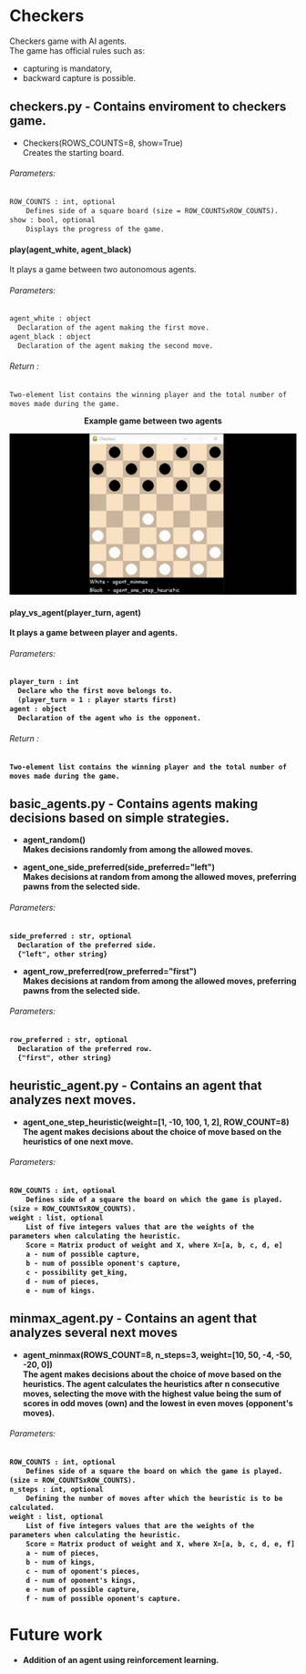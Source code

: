 # Checkers
Checkers game with AI agents.  
The game has official rules such as:
- capturing is mandatory,
- backward capture is possible.

## checkers.py - Contains enviroment to checkers game.   

  - Checkers(ROWS_COUNTS=8, show=True)  
  Creates the starting board.  
  ###### Parameters:  
    ROW_COUNTS : int, optional  
        Defines side of a square board (size = ROW_COUNTSxROW_COUNTS).  
    show : bool, optional  
        Displays the progress of the game.
  
  #### play(agent_white, agent_black)  
  It plays a game between two autonomous agents.  
  ###### Parameters:  
    agent_white : object  
      Declaration of the agent making the first move.  
    agent_black : object  
      Declaration of the agent making the second move.  
  ###### Return :   
    Two-element list contains the winning player and the total number of moves made during the game. 
  <p align="center">
  <b> Example game between two agents <b/>   
  
  ![](https://github.com/Passonei/Checkers/blob/master/Gifs/SampleGame.gif)  
  </p>
  
  #### play_vs_agent(player_turn, agent)  
  It plays a game between player and agents.  
  ###### Parameters:  
    player_turn : int  
      Declare who the first move belongs to.
      (player_turn = 1 : player starts first)  
    agent : object  
      Declaration of the agent who is the opponent.  
  ###### Return :   
    Two-element list contains the winning player and the total number of moves made during the game. 
   
## basic_agents.py - Contains agents making decisions based on simple strategies.   
  - agent_random()  
  Makes decisions randomly from among the allowed moves.
  
  - agent_one_side_preferred(side_preferred="left")  
  Makes decisions at random from among the allowed moves, preferring pawns from the selected side.
  ###### Parameters:
    side_preferred : str, optional
      Declaration of the preferred side.
      {"left", other string}
      
  - agent_row_preferred(row_preferred="first")  
  Makes decisions at random from among the allowed moves, preferring pawns from the selected side.
  ###### Parameters:
    row_preferred : str, optional
      Declaration of the preferred row.
      {"first", other string}
      
## heuristic_agent.py - Contains an agent that analyzes next moves.  
  - agent_one_step_heuristic(weight=[1, -10, 100, 1, 2], ROW_COUNT=8)  
  The agent makes decisions about the choice of move based on the heuristics of one next move.  
  ###### Parameters:  
    ROW_COUNTS : int, optional  
        Defines side of a square the board on which the game is played. (size = ROW_COUNTSxROW_COUNTS).  
    weight : list, optional  
        List of five integers values that are the weights of the parameters when calculating the heuristic.  
        Score = Matrix product of weight and X, where X=[a, b, c, d, e]
        a - num of possible capture, 
        b - num of possible oponent's capture, 
        c - possibility get_king, 
        d - num of pieces, 
        e - num of kings.
  
## minmax_agent.py - Contains an agent that analyzes several next moves  
  - agent_minmax(ROWS_COUNT=8, n_steps=3, weight=[10, 50, -4, -50, -20, 0])  
  The agent makes decisions about the choice of move based on the heuristics. The agent calculates the heuristics after n consecutive moves, selecting the move with the highest value being the sum of scores in odd moves (own) and the lowest in even moves (opponent's moves).
  ###### Parameters:  
    ROW_COUNTS : int, optional  
        Defines side of a square the board on which the game is played. (size = ROW_COUNTSxROW_COUNTS). 
    n_steps : int, optional 
        Defining the number of moves after which the heuristic is to be calculated.
    weight : list, optional  
        List of five integers values that are the weights of the parameters when calculating the heuristic.  
        Score = Matrix product of weight and X, where X=[a, b, c, d, e, f]
        a - num of pieces, 
        b - num of kings, 
        c - num of oponent's pieces, 
        d - num of oponent's kings, 
        e - num of possible capture,   
        f - num of possible oponent's capture. 
        
 # Future work
 - Addition of an agent using reinforcement learning.
